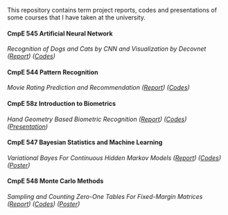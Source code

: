This repository contains term project reports, codes and presentations of some courses that I have taken at the university. 

#### CmpE 545 Artificial Neural Network
*Recognition of Dogs and Cats by CNN and Visualization by Decovnet ([Report](../../tree/master/cmpe545%20Artificial%20Neural%20Network/Recognition%20of%20Dogs%20and%20Cats%20by%20CNN%20and%20Visualization%20by%20Decovnet.pdf)) ([Codes](/../../tree/master/cmpe545%20Artificial%20Neural%20Network/codes))*

#### CmpE 544 Pattern Recognition
*Movie Rating Prediction and Recommendation ([Report](../../tree/master/cmpe544%20Pattern%20Recognition/Movie%20Rating%20Prediction%20and%20Recommendation%20Report.pdf)) ([Codes](/../../tree/master/cmpe544%20Pattern%20Recognition/codes))*

#### CmpE 58z Introduction to Biometrics
*Hand Geometry Based Biometric Recognition ([Report](../../tree/master/cmpe58z%20Introduction%20to%20Biometrics/Hand%20Geometry%20Based%20Biometric%20Recognition%20Report.pdf)) ([Codes](/../../tree/master/cmpe58z%20Introduction%20to%20Biometrics/codes)) ([Presentation](/../../tree/master/cmpe58z%20Introduction%20to%20Biometrics/Hand%20Geometry%20Based%20Biometric%20Recognition%20Presentation.pdf))*

#### CmpE 547 Bayesian Statistics and Machine Learning
*Variational Bayes For Continuous Hidden Markov Models ([Report](../../tree/master/cmpe547%20Bayesian%20Statistics%20and%20Machine%20Learning/Variational%20Bayes%20For%20Continuous%20Hidden%20Markov%20Models%20Report.pdf)) ([Codes](/../../tree/master/cmpe547%20Bayesian%20Statistics%20and%20Machine%20Learning/codes)) ([Poster](/../../tree/master/cmpe547%20Bayesian%20Statistics%20and%20Machine%20Learning/Variational%20Bayes%20For%20Continuous%20Hidden%20Markov%20Models%20Poster.pdf))*

#### CmpE 548 Monte Carlo Methods
*Sampling and Counting Zero-One Tables For Fixed-Margin Matrices ([Report](../../tree/master/cmpe548%20Monte%20Carlo%20Methods/Sampling%20and%20Counting%20Zero-One%20Tables%20For%20Fixed-Margin%0AMatrices%20Report.pdf)) ([Codes](/../../tree/master/cmpe548%20Monte%20Carlo%20Methods/codes)) ([Poster](/../../tree/master/cmpe548%20Monte%20Carlo%20Methods/Sampling%20and%20Counting%20Zero-One%20Tables%20For%20Fixed-Margin%0AMatrices%20Poster.pdf))*
